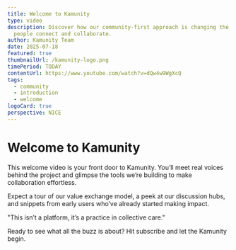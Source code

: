 ```yaml
---
title: Welcome to Kamunity
type: video
description: Discover how our community-first approach is changing the way
  people connect and collaborate.
author: Kamunity Team
date: 2025-07-18
featured: true
thumbnailUrl: /kamunity-logo.png
timePeriod: TODAY
contentUrl: https://www.youtube.com/watch?v=dQw4w9WgXcQ
tags:
  - community
  - introduction
  - welcome
logoCard: true
perspective: NICE
---
```

# Welcome to Kamunity

This welcome video is your front door to Kamunity. You’ll meet real voices behind the project and glimpse the tools we’re building to make collaboration effortless.

Expect a tour of our value exchange model, a peek at our discussion hubs, and snippets from early users who’ve already started making impact.

"This isn’t a platform, it’s a practice in collective care."

Ready to see what all the buzz is about? Hit subscribe and let the Kamunity begin.